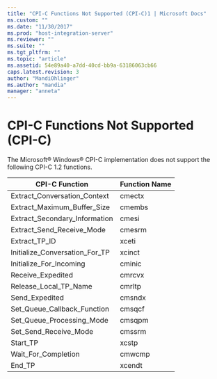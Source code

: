 ```yaml
---
title: "CPI-C Functions Not Supported (CPI-C)1 | Microsoft Docs"
ms.custom: ""
ms.date: "11/30/2017"
ms.prod: "host-integration-server"
ms.reviewer: ""
ms.suite: ""
ms.tgt_pltfrm: ""
ms.topic: "article"
ms.assetid: 54e89a40-a7dd-40cd-bb9a-63186063cb66
caps.latest.revision: 3
author: "MandiOhlinger"
ms.author: "mandia"
manager: "anneta"
---
```

# CPI-C Functions Not Supported (CPI-C)
The Microsoft® Windows® CPI-C implementation does not support the following CPI-C 1.2 functions.  
  
|CPI-C Function|Function Name|  
|---------------------|-------------------|  
|Extract_Conversation_Context|cmectx|  
|Extract_Maximum_Buffer_Size|cmembs|  
|Extract_Secondary_Information|cmesi|  
|Extract_Send_Receive_Mode|cmesrm|  
|Extract_TP_ID|xceti|  
|Initialize_Conversation_For_TP|xcinct|  
|Initialize_For_Incoming|cminic|  
|Receive_Expedited|cmrcvx|  
|Release_Local_TP_Name|cmrltp|  
|Send_Expedited|cmsndx|  
|Set_Queue_Callback_Function|cmsqcf|  
|Set_Queue_Processing_Mode|cmsqpm|  
|Set_Send_Receive_Mode|cmssrm|  
|Start_TP|xcstp|  
|Wait_For_Completion|cmwcmp|  
|End_TP|xcendt|